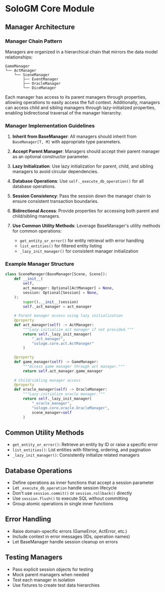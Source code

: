 # SoloGM Core Module

## Manager Architecture

### Manager Chain Pattern

Managers are organized in a hierarchical chain that mirrors the data model relationships:

```
GameManager
└── ActManager
    └── SceneManager
        ├── EventManager
        ├── OracleManager
        └── DiceManager
```

Each manager has access to its parent managers through properties, allowing operations to easily access the full context. Additionally, managers can access child and sibling managers through lazy-initialized properties, enabling bidirectional traversal of the manager hierarchy.

### Manager Implementation Guidelines

1. **Inherit from BaseManager**: All managers should inherit from `BaseManager[T, M]` with appropriate type parameters.

2. **Accept Parent Manager**: Managers should accept their parent manager as an optional constructor parameter.

3. **Lazy Initialization**: Use lazy initialization for parent, child, and sibling managers to avoid circular dependencies.

4. **Database Operations**: Use `self._execute_db_operation()` for all database operations.

5. **Session Consistency**: Pass the session down the manager chain to ensure consistent transaction boundaries.

6. **Bidirectional Access**: Provide properties for accessing both parent and child/sibling managers.

7. **Use Common Utility Methods**: Leverage BaseManager's utility methods for common operations:
   - `get_entity_or_error()` for entity retrieval with error handling
   - `list_entities()` for filtered entity listing
   - `_lazy_init_manager()` for consistent manager initialization

### Example Manager Structure

```python
class SceneManager(BaseManager[Scene, Scene]):
    def __init__(
        self,
        act_manager: Optional[ActManager] = None,
        session: Optional[Session] = None,
    ):
        super().__init__(session)
        self._act_manager = act_manager
        
    # Parent manager access using lazy initialization
    @property
    def act_manager(self) -> ActManager:
        """Lazy-initialize act manager if not provided."""
        return self._lazy_init_manager(
            "_act_manager", 
            "sologm.core.act.ActManager"
        )
        
    @property
    def game_manager(self) -> GameManager:
        """Access game manager through act manager."""
        return self.act_manager.game_manager
        
    # Child/sibling manager access
    @property
    def oracle_manager(self) -> OracleManager:
        """Lazy-initialize oracle manager."""
        return self._lazy_init_manager(
            "_oracle_manager", 
            "sologm.core.oracle.OracleManager",
            scene_manager=self
        )
```

## Common Utility Methods

- `get_entity_or_error()`: Retrieve an entity by ID or raise a specific error
- `list_entities()`: List entities with filtering, ordering, and pagination
- `_lazy_init_manager()`: Consistently initialize related managers

## Database Operations

- Define operations as inner functions that accept a session parameter
- Let `_execute_db_operation` handle session lifecycle
- Don't use `session.commit()` or `session.rollback()` directly
- Use `session.flush()` to execute SQL without committing
- Group atomic operations in single inner functions

## Error Handling

- Raise domain-specific errors (GameError, ActError, etc.)
- Include context in error messages (IDs, operation names)
- Let BaseManager handle session cleanup on errors

## Testing Managers

- Pass explicit session objects for testing
- Mock parent managers when needed
- Test each manager in isolation
- Use fixtures to create test data hierarchies
